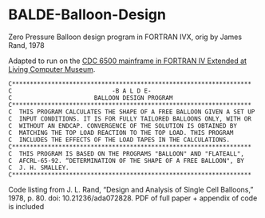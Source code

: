 # BALDE-Balloon-Design
Zero Pressure Balloon design program in FORTRAN IVX, orig by James Rand, 1978

Adapted to run on the [CDC 6500 mainframe in FORTRAN IV Extended at Living Computer Museum](https://wiki.livingcomputers.org/doku.php?id=cdc6500_survival_guide).

    C*******************************************************************
    C                            -B A L D E-
    C                       BALLOON DESIGN PROGRAM
    C*******************************************************************
    C  THIS PROGRAM CALCULATES THE SHAPE OF A FREE BALLOON GIVEN A SET UP 
    C  INPUT CONDITIONS. IT IS FOR FULLY TAILORED BALLOONS ONLY, WITH OR
    C  WITHOUT AN ENDCAP. CONVERGENCE OF THE SOLUTION IS OBTAINED BY 
    C  MATCHING THE TOP LOAD REACTION TO THE TOP LOAD. THIS PROGRAM
    C  INCLUDES THE EFFECTS OF THE LOAD TAPES IN THE CALCULATIONS.
    C*******************************************************************
    C  THIS PROGRAM IS BASED ON THE PROGRAMS "BALLOON" AND "FLATEALL",
    C  AFCRL-65-92. “DETERMINATION OF THE SHAPE OF A FREE BALLOON", BY
    C  J. H. SMALLEY.
    C*******************************************************************
    
    
Code listing from J. L. Rand, “Design and Analysis of Single Cell Balloons,” 1978, p. 80. doi: 10.21236/ada072828.
PDF of full paper + appendix of code is included
  
